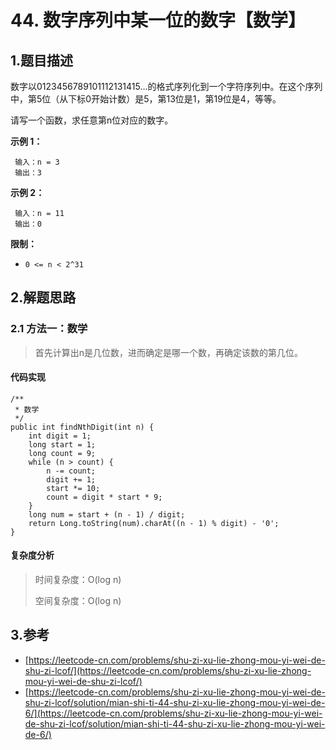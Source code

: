 # 44. 数字序列中某一位的数字【数学】

## 1.题目描述

数字以0123456789101112131415…的格式序列化到一个字符序列中。在这个序列中，第5位（从下标0开始计数）是5，第13位是1，第19位是4，等等。

请写一个函数，求任意第n位对应的数字。

**示例 1：**

```text
 输入：n = 3
 输出：3
```

**示例 2：**

```text
 输入：n = 11
 输出：0
```

**限制：**

* `0 <= n < 2^31`

## 2.解题思路

### 2.1 方法一：数学

> 首先计算出n是几位数，进而确定是哪一个数，再确定该数的第几位。

#### 代码实现

```text
/**
 * 数学
 */
public int findNthDigit(int n) {
    int digit = 1;
    long start = 1;
    long count = 9;
    while (n > count) {
        n -= count;
        digit += 1;
        start *= 10;
        count = digit * start * 9;
    }
    long num = start + (n - 1) / digit;
    return Long.toString(num).charAt((n - 1) % digit) - '0';
}
```

#### 复杂度分析

> 时间复杂度：O\(log n\)
>
> 空间复杂度：O\(log n\)

## 3.参考

* [https://leetcode-cn.com/problems/shu-zi-xu-lie-zhong-mou-yi-wei-de-shu-zi-lcof/](https://leetcode-cn.com/problems/shu-zi-xu-lie-zhong-mou-yi-wei-de-shu-zi-lcof/)
* [https://leetcode-cn.com/problems/shu-zi-xu-lie-zhong-mou-yi-wei-de-shu-zi-lcof/solution/mian-shi-ti-44-shu-zi-xu-lie-zhong-mou-yi-wei-de-6/](https://leetcode-cn.com/problems/shu-zi-xu-lie-zhong-mou-yi-wei-de-shu-zi-lcof/solution/mian-shi-ti-44-shu-zi-xu-lie-zhong-mou-yi-wei-de-6/)

